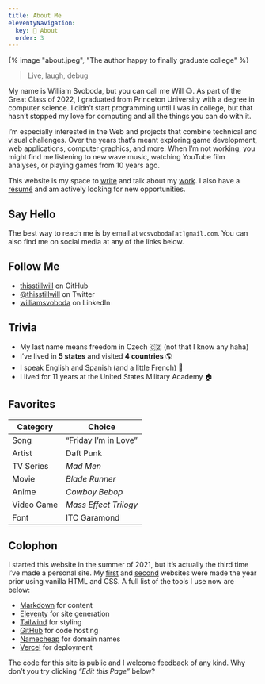 ```yaml
---
title: About Me
eleventyNavigation:
  key: 👀 About
  order: 3
---
```


{% image "about.jpeg", "The author happy to finally graduate college" %}

> Live, laugh, debug

My name is William Svoboda, but you can call me Will 😉. As part of the Great Class of 2022, I graduated from Princeton University with a degree in computer science. I didn’t start programming until I was in college, but that hasn’t stopped my love for computing and all the things you can do with it.

I’m especially interested in the Web and projects that combine technical and visual challenges. Over the years that’s meant exploring game development, web applications, computer graphics, and more. When I’m not working, you might find me listening to new wave music, watching YouTube film analyses, or playing games from 10 years ago.

This website is my space to [write](/posts) and talk about my [work](/projects). I also have a [résumé](resume.pdf) and am actively looking for new opportunities.

## Say Hello

The best way to reach me is by email at `wcsvoboda[at]gmail.com`. You can also find me on social media at any of the links below.

## Follow Me

- [thisstillwill](https://github.com/thisstillwill) on GitHub
- [@thisstillwill](https://twitter.com/thisstillwill) on Twitter
- [williamsvoboda](https://www.linkedin.com/in/williamsvoboda/) on LinkedIn

## Trivia

- My last name means freedom in Czech 🇨🇿 (not that I know any haha)
- I’ve lived in **5 states** and visited **4 countries** 🌎
- I speak English and Spanish (and a little French) 💬
- I lived for 11 years at the United States Military Academy 🏠

## Favorites

| Category   | Choice                |
| ---------- | --------------------- |
| Song       | “Friday I’m in Love”  |
| Artist     | Daft Punk             |
| TV Series  | _Mad Men_             |
| Movie      | _Blade Runner_        |
| Anime      | _Cowboy Bebop_        |
| Video Game | _Mass Effect Trilogy_ |
| Font       | ITC Garamond          |

## Colophon

I started this website in the summer of 2021, but it’s actually the third time I’ve made a personal site. My [first](https://thisstillwill.github.io/Personal-Website-V1/) and [second](https://thisstillwill.github.io/Personal-Website-V2/) websites were made the year prior using vanilla HTML and CSS. A full list of the tools I use now are below:

- [Markdown](https://daringfireball.net/projects/markdown/) for content
- [Eleventy](https://www.11ty.dev/) for site generation
- [Tailwind](https://tailwindcss.com/) for styling
- [GitHub](https://github.com/) for code hosting
- [Namecheap](https://www.namecheap.com/) for domain names
- [Vercel](https://vercel.com/) for deployment

The code for this site is public and I welcome feedback of any kind. Why don’t you try clicking _“Edit this Page”_ below?
